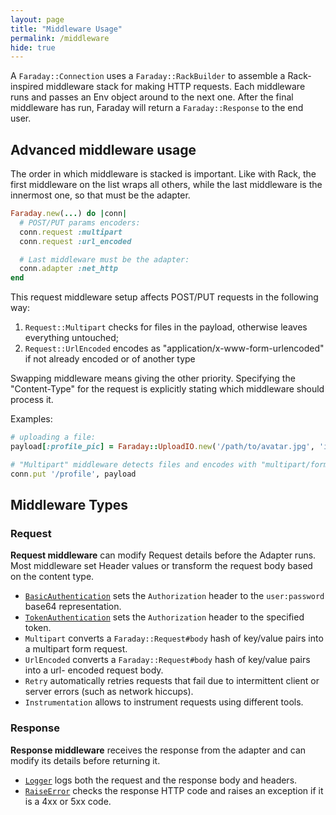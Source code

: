 ```yaml
---
layout: page
title: "Middleware Usage"
permalink: /middleware
hide: true
---
```


A `Faraday::Connection` uses a `Faraday::RackBuilder` to assemble a
Rack-inspired middleware stack for making HTTP requests. Each middleware runs
and passes an Env object around to the next one. After the final middleware has
run, Faraday will return a `Faraday::Response` to the end user.

## Advanced middleware usage

The order in which middleware is stacked is important. Like with Rack, the
first middleware on the list wraps all others, while the last middleware is the
innermost one, so that must be the adapter.

```ruby
Faraday.new(...) do |conn|
  # POST/PUT params encoders:
  conn.request :multipart
  conn.request :url_encoded

  # Last middleware must be the adapter:
  conn.adapter :net_http
end
```

This request middleware setup affects POST/PUT requests in the following way:

1. `Request::Multipart` checks for files in the payload, otherwise leaves
  everything untouched;
2. `Request::UrlEncoded` encodes as "application/x-www-form-urlencoded" if not
  already encoded or of another type

Swapping middleware means giving the other priority. Specifying the
"Content-Type" for the request is explicitly stating which middleware should
process it.

Examples:

```ruby
# uploading a file:
payload[:profile_pic] = Faraday::UploadIO.new('/path/to/avatar.jpg', 'image/jpeg')

# "Multipart" middleware detects files and encodes with "multipart/form-data":
conn.put '/profile', payload
```

## Middleware Types

### Request

**Request middleware** can modify Request details before the Adapter runs. Most
middleware set Header values or transform the request body based on the
content type.

* [`BasicAuthentication`][authentication] sets the `Authorization` header to the `user:password`
base64 representation.
* [`TokenAuthentication`][authentication] sets the `Authorization` header to the specified token.
* `Multipart` converts a `Faraday::Request#body` hash of key/value pairs into a
multipart form request.
* `UrlEncoded` converts a `Faraday::Request#body` hash of key/value pairs into a url-
encoded request body.
* `Retry` automatically retries requests that fail due to intermittent client
or server errors (such as network hiccups).
* `Instrumentation` allows to instrument requests using different tools.


### Response

**Response middleware** receives the response from the adapter and can modify its details
before returning it.

* [`Logger`][logger] logs both the request and the response body and headers.
* [`RaiseError`][raise_error] checks the response HTTP code and raises an exception if it is a 4xx or 5xx code.


[authentication]:       ./authentication
[logger]:               ./logger
[raise_error]:          ./raise_error